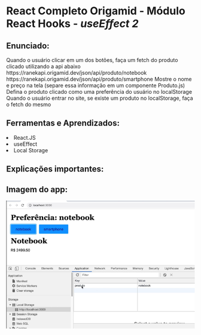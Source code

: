 # React Completo Origamid - Módulo React Hooks - <i>useEffect 2</i>
## Enunciado: 
 <p>Quando o usuário clicar em um dos botões, faça um fetch do produto clicado utilizando a api abaixo
 https://ranekapi.origamid.dev/json/api/produto/notebook
 https://ranekapi.origamid.dev/json/api/produto/smartphone
 Mostre o nome e preço na tela (separe essa informação em um componente Produto.js)
 Defina o produto clicado como uma preferência do usuário no localStorage
 Quando o usuário entrar no site, se existe um produto no localStorage, faça o fetch do mesmo</p>


## Ferramentas e Aprendizados:
<li>React.JS </li>
<li>useEffect</li>
<li>Local Storage</li>


## Explicações importantes:



## Imagem do app:

<img src="./enunciado-exercicio.png"/>



